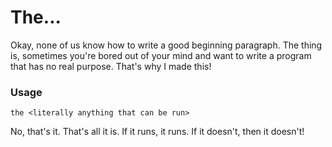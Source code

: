 # The...
Okay, none of us know how to write a good beginning paragraph.
The thing is, sometimes you're bored out of your mind and want to write a program that has no real purpose.
That's why I made this!

### Usage
```
the <literally anything that can be run>
```
No, that's it. That's all it is.
If it runs, it runs. If it doesn't, then it doesn't!